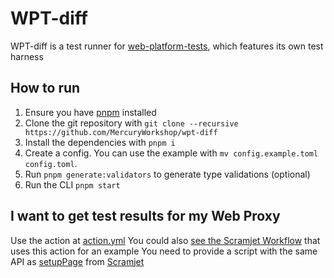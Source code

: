# WPT-diff

WPT-diff is a test runner for [web-platform-tests](https://github.com/web-platform-tests/wpt), which features its own test harness

## How to run

1. Ensure you have [pnpm](https://pnpm.io/installation) installed
2. Clone the git repository with `git clone --recursive https://github.com/MercuryWorkshop/wpt-diff`
3. Install the dependencies with `pnpm i`
4. Create a config. You can use the example with `mv config.example.toml config.toml`.
5. Run `pnpm generate:validators` to generate type validations (optional)
6. Run the CLI `pnpm start`

## I want to get test results for my Web Proxy

Use the action at [action.yml](./action.yml)
You could also [see the Scramjet Workflow](https://github.com/MercuryWorkshop/scramjet/blob/main/.github/workflows/wpt_diff_epoch.yml) that uses this action for an example
You need to provide a script with the same API as [setupPage](https://github.com/MercuryWorkshop/scramjet/blob/main/tests/util/setupPage.ts) from [Scramjet](https://scramjet.mercurywork.shop)
